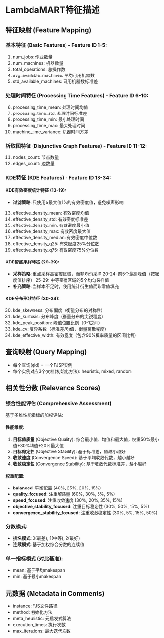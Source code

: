 # LambdaMART特征描述

## 特征映射 (Feature Mapping)

### 基本特征 (Basic Features) - Feature ID 1-5:
1. num_jobs: 作业数量
2. num_machines: 机器数量  
3. total_operations: 总操作数
4. avg_available_machines: 平均可用机器数
5. std_available_machines: 可用机器数标准差

### 处理时间特征 (Processing Time Features) - Feature ID 6-10:
6. processing_time_mean: 处理时间均值
7. processing_time_std: 处理时间标准差
8. processing_time_min: 最小处理时间
9. processing_time_max: 最大处理时间
10. machine_time_variance: 机器时间方差

### 析取图特征 (Disjunctive Graph Features) - Feature ID 11-12:
11. nodes_count: 节点数量
12. edges_count: 边数量

### KDE特征 (KDE Features) - Feature ID 13-34:
#### KDE有效密度统计特征 (13-19):
- **过滤策略**: 只使用≥最大值1%的有效密度值，避免噪声影响
13. effective_density_mean: 有效密度均值
14. effective_density_std: 有效密度标准差
15. effective_density_min: 有效密度最小值
16. effective_density_max: 有效密度最大值
17. effective_density_median: 有效密度中位数
18. effective_density_q25: 有效密度25%分位数
19. effective_density_q75: 有效密度75%分位数

#### KDE智能采样特征 (20-29):
- **采样策略**: 重点采样高密度区域，而非均匀采样
20-24: 前5个最高峰值（按密度值排序）
25-29: 中等密度区域的5个均匀采样值
- **补充策略**: 当样本不足时，使用统计衍生值而非零值填充

#### KDE分布形状特征 (30-34):
30. kde_skewness: 分布偏度（衡量分布的对称性）
31. kde_kurtosis: 分布峰度（衡量分布的尖锐程度）
32. kde_peak_position: 峰值位置比例（0-1之间）
33. kde_cv: 变异系数（标准差/均值，衡量离散程度）
34. kde_effective_width: 有效宽度（包含90%概率质量的区间比例）

## 查询映射 (Query Mapping)
- 每个查询(qid) = 一个FJSP实例
- 每个实例对应3个文档(初始化方法): heuristic, mixed, random

## 相关性分数 (Relevance Scores)

### 综合性能评估 (Comprehensive Assessment)
基于多维性能指标的加权评估:

#### 性能维度:
1. **目标值质量** (Objective Quality): 综合最小值、均值和最大值，权重50%最小值+30%均值+20%最大值
2. **目标稳定性** (Objective Stability): 基于标准差，值越小越好
3. **收敛速度** (Convergence Speed): 基于平均收敛代数，越小越好
4. **收敛稳定性** (Convergence Stability): 基于收敛代数标准差，越小越好

#### 权重配置:
- **balanced**: 平衡配置 (40%, 25%, 20%, 15%)
- **quality_focused**: 注重解质量 (60%, 30%, 5%, 5%)
- **speed_focused**: 注重收敛速度 (30%, 20%, 35%, 15%)
- **objective_stability_focused**: 注重目标稳定性 (30%, 50%, 15%, 5%)
- **convergence_stability_focused**: 注重收敛稳定性 (30%, 5%, 15%, 50%)

### 分数模式:
- **排名模式**: 0(最差), 1(中等), 2(最好)
- **连续模式**: 基于加权综合分数的连续值

### 单一指标模式 (对比基准):
- mean: 基于平均makespan
- min: 基于最小makespan

## 元数据 (Metadata in Comments)
- instance: FJS文件路径
- method: 初始化方法
- meta_heuristic: 元启发式算法
- execution_times: 执行次数
- max_iterations: 最大迭代次数
